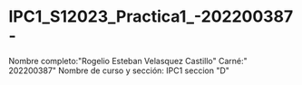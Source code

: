 # IPC1_S12023_Practica1_-202200387-
Nombre completo:"Rogelio Esteban Velasquez Castillo"
 Carné:" 202200387"
 Nombre de curso y sección: IPC1 seccion "D"
